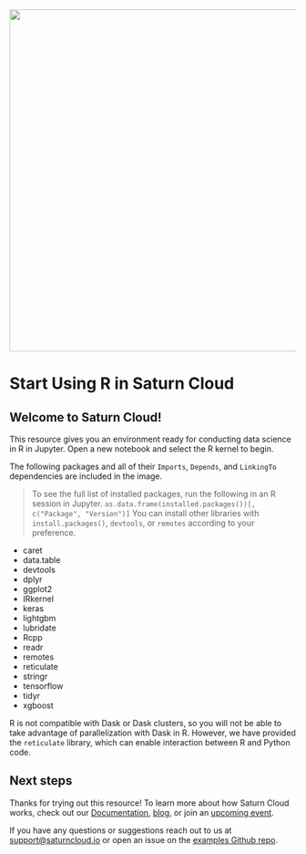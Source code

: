 <img src="https://saturn-public-assets.s3.us-east-2.amazonaws.com/example-resources/saturn.png" width="600" />

# Start Using R in Saturn Cloud
## Welcome to Saturn Cloud!

This resource gives you an environment ready for conducting data science in R in Jupyter. Open a new notebook and select the R kernel to begin.

The following packages and all of their `Imports`, `Depends`, and `LinkingTo` dependencies are included in the image.

>To see the full list of installed packages, run the following in an R session in Jupyter.
> `as.data.frame(installed.packages())[, c("Package", "Version")]`
> You can install other libraries with `install.packages()`, `devtools`, or `remotes` according to your preference.

* caret
* data.table
* devtools
* dplyr
* ggplot2
* IRkernel
* keras
* lightgbm
* lubridate
* Rcpp
* readr
* remotes
* reticulate
* stringr
* tensorflow
* tidyr
* xgboost

R is not compatible with Dask or Dask clusters, so you will not be able to take advantage of parallelization with Dask in R. However, we have provided the `reticulate` library, which can enable interaction between R and Python code.

## Next steps

Thanks for trying out this resource! To learn more about how Saturn Cloud works, check out our [Documentation](https://saturncloud.io/docs/), [blog](https://saturncloud.io/s/blog/), or join an [upcoming event](https://saturncloud.io/s/events/).

If you have any questions or suggestions reach out to us at support@saturncloud.io or open an issue on the [examples Github repo](https://github.com/saturncloud/examples).
